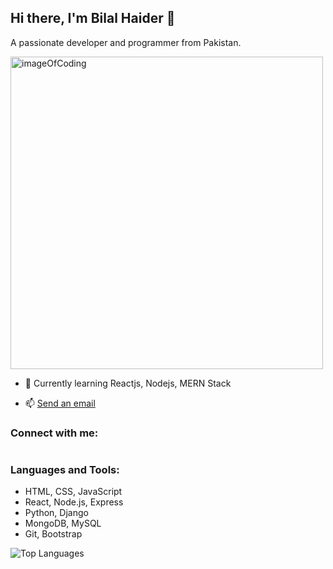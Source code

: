 

  ## Hi there, I'm Bilal Haider 👋
A passionate developer and programmer from Pakistan.

  <img align="center" alt="imageOfCoding" width="500" src="https://th.bing.com/th/id/R.c0d1b11e54c2b07f7353dd160e8ba80d?rik=BH2sjO5Vy1%2fC%2fg&pid=ImgRaw&r=0">

- 🌱 Currently learning Reactjs, Nodejs, MERN Stack

- 📫 <a href="haiderbilal306@gmail.com">Send an email</a>

### Connect with me:

<a 
  href="(https://www.linkedin.com/in/thebilalhaider">
  <img src="https://img.shields.io/badge/LinkedIn-0077B5?style=for-the-badge&logo=linkedin&logoColor=white" alt="" /> 
</a>
### Languages and Tools:
- HTML, CSS, JavaScript
- React, Node.js, Express
- Python, Django
- MongoDB, MySQL
- Git, Bootstrap

![Top Languages](https://github-readme-stats.vercel.app/api/top-langs?username=bilalhaider20&show_icons=true&locale=en&layout=compact)
